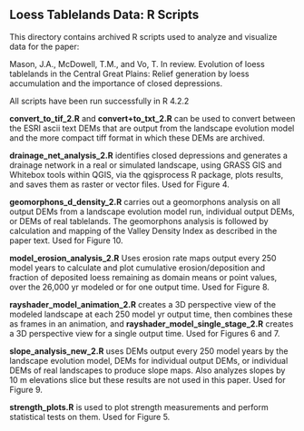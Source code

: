 ## Loess Tablelands Data: R Scripts
This directory contains archived R scripts used to analyze and visualize data for the paper:

Mason, J.A., McDowell, T.M., and Vo, T. In review. Evolution of loess tablelands in the Central Great Plains: Relief generation by loess accumulation and the importance of closed depressions.

All scripts have been run successfully in R 4.2.2

**convert_to_tif_2.R** and **convert+to_txt_2.R** can be used to convert between the ESRI ascii text DEMs that are output from the landscape evolution model and the more compact tiff format in which these DEMs are archived.

**drainage_net_analysis_2.R** identifies closed depressions and generates a drainage network in a real or simulated landscape, using GRASS GIS and Whitebox tools within QGIS, via the qgisprocess R package, plots results, and saves them as raster or vector files. Used for Figure 4.

**geomorphons_d_density_2.R** carries out a geomorphons analysis on all output DEMs from a landscape evolution model run, individual output DEMs, or DEMs of real tablelands. The geomorphons analysis is followed by calculation and mapping of the Valley Density Index as described in the paper text. Used for Figure 10.

**model_erosion_analysis_2.R** Uses erosion rate maps output every 250 model years to calculate and plot cumulative erosion/deposition and fraction of deposited loess remaining as domain means or point values, over the 26,000 yr modeled or for one output time. Used for Figure 8.

**rayshader_model_animation_2.R** creates a 3D perspective view of the modeled landscape at each 250 model yr output time, then combines these as frames in an animation, and **rayshader_model_single_stage_2.R** creates a 3D perspective view for a single output time. Used for Figures 6 and 7.

**slope_analysis_new_2.R** uses DEMs output every 250 model years by the landscape evolution model, DEMs for individual output DEMs, or individual DEMs of real landscapes to produce slope maps. Also analyzes slopes by 10 m elevations slice but these results are not used in this paper. Used for Figure 9.

**strength_plots.R** is used to plot strength measurements and perform statistical tests on them. Used for Figure 5.